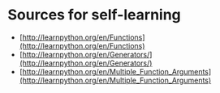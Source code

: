 # Sources for self-learning

* [http://learnpython.org/en/Functions](http://learnpython.org/en/Functions)
* [http://learnpython.org/en/Generators/](http://learnpython.org/en/Generators/)
* [http://learnpython.org/en/Multiple_Function_Arguments](http://learnpython.org/en/Multiple_Function_Arguments)